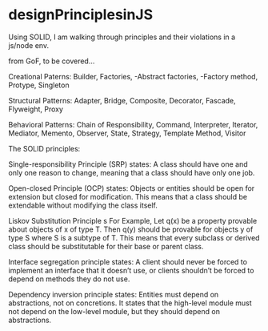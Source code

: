 # designPrinciplesinJS
Using SOLID, I am walking through principles and their violations in a js/node env.


from GoF, to be covered...

Creational Paterns:
Builder,
Factories,
    -Abstract factories,
    -Factory method,
Protype,
Singleton

Structural Patterns:
Adapter,
Bridge,
Composite,
Decorator,
Fascade,
Flyweight,
Proxy

Behavioral Patterns: 
Chain of Responsibility,
Command,
Interpreter,
Iterator,
Mediator,
Memento,
Observer,
State,
Strategy,
Template Method,
Visitor

The SOLID principles:  

Single-responsibility Principle (SRP) states:
A class should have one and only one reason to change, meaning that a class should have only one job.

Open-closed Principle (OCP) states:
Objects or entities should be open for extension but closed for modification. This means that a class should be extendable without modifying the class itself.

Liskov Substitution Principle s
For Example, Let q(x) be a property provable about objects of x of type T. Then q(y) should be provable for objects y of type S where S is a subtype of T. This means that every subclass or derived class should be substitutable for their base or parent class.

Interface segregation principle states:
A client should never be forced to implement an interface that it doesn’t use, or clients shouldn’t be forced to depend on methods they do not use. 

Dependency inversion principle states:
Entities must depend on abstractions, not on concretions. It states that the high-level module must not depend on the low-level module, but they should depend on abstractions.
